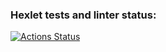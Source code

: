 ### Hexlet tests and linter status:
[![Actions Status](https://github.com/Ekzebiche/python-project-49/actions/workflows/hexlet-check.yml/badge.svg)](https://github.com/Ekzebiche/python-project-49/actions)